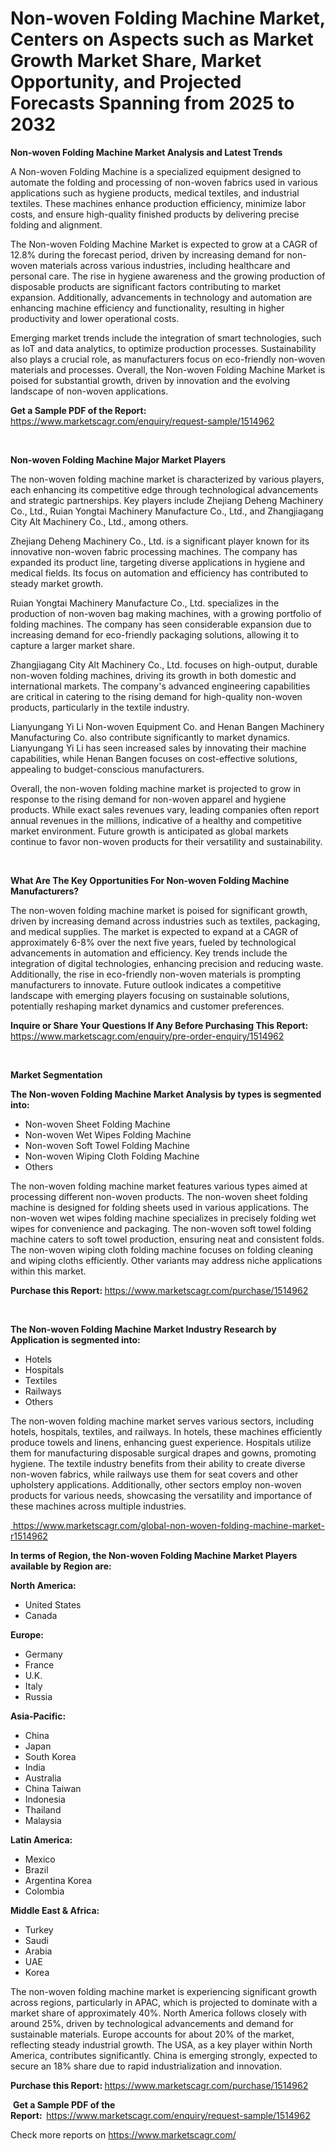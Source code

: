 <p><h1>Non-woven Folding Machine Market, Centers on Aspects such as Market Growth Market Share, Market Opportunity, and Projected Forecasts Spanning from 2025 to 2032</h1></p><p><strong>Non-woven Folding Machine Market Analysis and Latest Trends</strong></p>
<p><p>A Non-woven Folding Machine is a specialized equipment designed to automate the folding and processing of non-woven fabrics used in various applications such as hygiene products, medical textiles, and industrial textiles. These machines enhance production efficiency, minimize labor costs, and ensure high-quality finished products by delivering precise folding and alignment.</p><p>The Non-woven Folding Machine Market is expected to grow at a CAGR of 12.8% during the forecast period, driven by increasing demand for non-woven materials across various industries, including healthcare and personal care. The rise in hygiene awareness and the growing production of disposable products are significant factors contributing to market expansion. Additionally, advancements in technology and automation are enhancing machine efficiency and functionality, resulting in higher productivity and lower operational costs.</p><p>Emerging market trends include the integration of smart technologies, such as IoT and data analytics, to optimize production processes. Sustainability also plays a crucial role, as manufacturers focus on eco-friendly non-woven materials and processes. Overall, the Non-woven Folding Machine Market is poised for substantial growth, driven by innovation and the evolving landscape of non-woven applications.</p></p>
<p><strong>Get a Sample PDF of the Report:&nbsp;</strong> <a href="https://www.marketscagr.com/enquiry/request-sample/1514962?utm_campaign=2887&utm_medium=2&utm_source=Github&utm_content=ia&utm_term=29032025&utm_id=non-woven-folding-machine">https://www.marketscagr.com/enquiry/request-sample/1514962</a></p>
<p>&nbsp;</p>
<p><strong>Non-woven Folding Machine Major Market Players</strong></p>
<p><p>The non-woven folding machine market is characterized by various players, each enhancing its competitive edge through technological advancements and strategic partnerships. Key players include Zhejiang Deheng Machinery Co., Ltd., Ruian Yongtai Machinery Manufacture Co., Ltd., and Zhangjiagang City Alt Machinery Co., Ltd., among others.</p><p>Zhejiang Deheng Machinery Co., Ltd. is a significant player known for its innovative non-woven fabric processing machines. The company has expanded its product line, targeting diverse applications in hygiene and medical fields. Its focus on automation and efficiency has contributed to steady market growth.</p><p>Ruian Yongtai Machinery Manufacture Co., Ltd. specializes in the production of non-woven bag making machines, with a growing portfolio of folding machines. The company has seen considerable expansion due to increasing demand for eco-friendly packaging solutions, allowing it to capture a larger market share.</p><p>Zhangjiagang City Alt Machinery Co., Ltd. focuses on high-output, durable non-woven folding machines, driving its growth in both domestic and international markets. The company's advanced engineering capabilities are critical in catering to the rising demand for high-quality non-woven products, particularly in the textile industry.</p><p>Lianyungang Yi Li Non-woven Equipment Co. and Henan Bangen Machinery Manufacturing Co. also contribute significantly to market dynamics. Lianyungang Yi Li has seen increased sales by innovating their machine capabilities, while Henan Bangen focuses on cost-effective solutions, appealing to budget-conscious manufacturers.</p><p>Overall, the non-woven folding machine market is projected to grow in response to the rising demand for non-woven apparel and hygiene products. While exact sales revenues vary, leading companies often report annual revenues in the millions, indicative of a healthy and competitive market environment. Future growth is anticipated as global markets continue to favor non-woven products for their versatility and sustainability.</p></p>
<p>&nbsp;</p>
<p><strong>What Are The Key Opportunities For Non-woven Folding Machine Manufacturers?</strong></p>
<p><p>The non-woven folding machine market is poised for significant growth, driven by increasing demand across industries such as textiles, packaging, and medical supplies. The market is expected to expand at a CAGR of approximately 6-8% over the next five years, fueled by technological advancements in automation and efficiency. Key trends include the integration of digital technologies, enhancing precision and reducing waste. Additionally, the rise in eco-friendly non-woven materials is prompting manufacturers to innovate. Future outlook indicates a competitive landscape with emerging players focusing on sustainable solutions, potentially reshaping market dynamics and customer preferences.</p></p>
<p><strong>Inquire or Share Your Questions If Any Before Purchasing This Report:</strong> <a href="https://www.marketscagr.com/enquiry/pre-order-enquiry/1514962?utm_campaign=2887&utm_medium=2&utm_source=Github&utm_content=ia&utm_term=29032025&utm_id=non-woven-folding-machine">https://www.marketscagr.com/enquiry/pre-order-enquiry/1514962</a></p>
<p>&nbsp;</p>
<p><strong>Market Segmentation</strong></p>
<p><strong>The Non-woven Folding Machine Market Analysis by types is segmented into:</strong></p>
<p><ul><li>Non-woven Sheet Folding Machine</li><li>Non-woven Wet Wipes Folding Machine</li><li>Non-woven Soft Towel Folding Machine</li><li>Non-woven Wiping Cloth Folding Machine</li><li>Others</li></ul></p>
<p><p>The non-woven folding machine market features various types aimed at processing different non-woven products. The non-woven sheet folding machine is designed for folding sheets used in various applications. The non-woven wet wipes folding machine specializes in precisely folding wet wipes for convenience and packaging. The non-woven soft towel folding machine caters to soft towel production, ensuring neat and consistent folds. The non-woven wiping cloth folding machine focuses on folding cleaning and wiping cloths efficiently. Other variants may address niche applications within this market.</p></p>
<p><strong>Purchase this Report:&nbsp;</strong><a href="https://www.marketscagr.com/purchase/1514962?utm_campaign=2887&utm_medium=2&utm_source=Github&utm_content=ia&utm_term=29032025&utm_id=non-woven-folding-machine">https://www.marketscagr.com/purchase/1514962</a></p>
<p>&nbsp;</p>
<p><strong>The Non-woven Folding Machine Market Industry Research by Application is segmented into:</strong></p>
<p><ul><li>Hotels</li><li>Hospitals</li><li>Textiles</li><li>Railways</li><li>Others</li></ul></p>
<p><p>The non-woven folding machine market serves various sectors, including hotels, hospitals, textiles, and railways. In hotels, these machines efficiently produce towels and linens, enhancing guest experience. Hospitals utilize them for manufacturing disposable surgical drapes and gowns, promoting hygiene. The textile industry benefits from their ability to create diverse non-woven fabrics, while railways use them for seat covers and other upholstery applications. Additionally, other sectors employ non-woven products for various needs, showcasing the versatility and importance of these machines across multiple industries.</p></p>
<p><a href="https://www.marketscagr.com/global-non-woven-folding-machine-market-r1514962?utm_campaign=2887&utm_medium=2&utm_source=Github&utm_content=ia&utm_term=29032025&utm_id=non-woven-folding-machine">&nbsp;https://www.marketscagr.com/global-non-woven-folding-machine-market-r1514962</a></p>
<p><strong>In terms of Region, the Non-woven Folding Machine Market Players available by Region are:</strong></p>
<p>
    <p> <strong> North America: </strong>
        <ul>
            <li>United States</li>
            <li>Canada</li>
        </ul>
        </p> 
    <p> <strong> Europe: </strong>
        <ul>
            <li>Germany</li>
            <li>France</li>
            <li>U.K.</li>
            <li>Italy</li>
            <li>Russia</li>
        </ul>
        </p> 
    <p> <strong> Asia-Pacific: </strong>
        <ul>
            <li>China</li>
            <li>Japan</li>
            <li>South Korea</li>
            <li>India</li>
            <li>Australia</li>
            <li>China Taiwan</li>
            <li>Indonesia</li>
            <li>Thailand</li>
            <li>Malaysia</li>
        </ul>
        </p> 
    <p> <strong> Latin America: </strong>
        <ul>
            <li>Mexico</li>
            <li>Brazil</li>
            <li>Argentina Korea</li>
            <li>Colombia</li>
        </ul>
        </p> 
    <p> <strong> Middle East & Africa: </strong>
        <ul>
            <li>Turkey</li>
            <li>Saudi</li>
            <li>Arabia</li>
            <li>UAE</li>
            <li>Korea</li>
        </ul>
    </p>
    </p>
<p><p>The non-woven folding machine market is experiencing significant growth across regions, particularly in APAC, which is projected to dominate with a market share of approximately 40%. North America follows closely with around 25%, driven by technological advancements and demand for sustainable materials. Europe accounts for about 20% of the market, reflecting steady industrial growth. The USA, as a key player within North America, contributes significantly. China is emerging strongly, expected to secure an 18% share due to rapid industrialization and innovation.</p></p>
<p><strong>Purchase this Report: </strong><a href="https://www.marketscagr.com/purchase/1514962?utm_campaign=2887&utm_medium=2&utm_source=Github&utm_content=ia&utm_term=29032025&utm_id=non-woven-folding-machine">https://www.marketscagr.com/purchase/1514962</a></p>
<p>&nbsp;<strong>Get a Sample PDF of the Report:&nbsp;&nbsp;</strong><a href="https://www.marketscagr.com/enquiry/request-sample/1514962?utm_campaign=2887&utm_medium=2&utm_source=Github&utm_content=ia&utm_term=29032025&utm_id=non-woven-folding-machine">https://www.marketscagr.com/enquiry/request-sample/1514962</a></p>
<p><strong></strong></p>
<p>Check more reports on <a href="https://www.marketscagr.com/?utm_campaign=2887&utm_medium=2&utm_source=Github&utm_content=ia&utm_term=29032025&utm_id=non-woven-folding-machine">https://www.marketscagr.com/</a></p>
